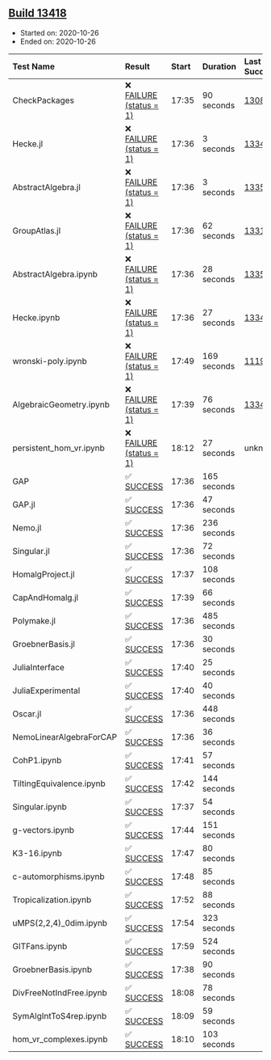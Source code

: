 ## [Build 13418](https://oscarci.mathematik.uni-kl.de/job/oscar/13418/)

* Started on: 2020-10-26
* Ended on: 2020-10-26

| Test Name    | Result | Start | Duration | Last Success | First Failure |
|:-------------|:-------|:------|:---------|:-------------|:--------------|
| CheckPackages | ❌ [FAILURE (status = 1)](https://oscarci.mathematik.uni-kl.de/job/oscar/13418/artifact/logs/build-13418/CheckPackages.log) | 17:35 | 90 seconds | [13085](https://oscarci.mathematik.uni-kl.de/job/oscar/13085/) | [13086](https://oscarci.mathematik.uni-kl.de/job/oscar/13086/) |
| Hecke.jl | ❌ [FAILURE (status = 1)](https://oscarci.mathematik.uni-kl.de/job/oscar/13418/artifact/logs/build-13418/Hecke.jl.log) | 17:36 | 3 seconds | [13341](https://oscarci.mathematik.uni-kl.de/job/oscar/13341/) | [13342](https://oscarci.mathematik.uni-kl.de/job/oscar/13342/) |
| AbstractAlgebra.jl | ❌ [FAILURE (status = 1)](https://oscarci.mathematik.uni-kl.de/job/oscar/13418/artifact/logs/build-13418/AbstractAlgebra.jl.log) | 17:36 | 3 seconds | [13355](https://oscarci.mathematik.uni-kl.de/job/oscar/13355/) | [13356](https://oscarci.mathematik.uni-kl.de/job/oscar/13356/) |
| GroupAtlas.jl | ❌ [FAILURE (status = 1)](https://oscarci.mathematik.uni-kl.de/job/oscar/13418/artifact/logs/build-13418/GroupAtlas.jl.log) | 17:36 | 62 seconds | [13311](https://oscarci.mathematik.uni-kl.de/job/oscar/13311/) | [13312](https://oscarci.mathematik.uni-kl.de/job/oscar/13312/) |
| AbstractAlgebra.ipynb | ❌ [FAILURE (status = 1)](https://oscarci.mathematik.uni-kl.de/job/oscar/13418/artifact/logs/build-13418/AbstractAlgebra.ipynb.log) | 17:36 | 28 seconds | [13355](https://oscarci.mathematik.uni-kl.de/job/oscar/13355/) | [13356](https://oscarci.mathematik.uni-kl.de/job/oscar/13356/) |
| Hecke.ipynb | ❌ [FAILURE (status = 1)](https://oscarci.mathematik.uni-kl.de/job/oscar/13418/artifact/logs/build-13418/Hecke.ipynb.log) | 17:36 | 27 seconds | [13341](https://oscarci.mathematik.uni-kl.de/job/oscar/13341/) | [13342](https://oscarci.mathematik.uni-kl.de/job/oscar/13342/) |
| wronski-poly.ipynb | ❌ [FAILURE (status = 1)](https://oscarci.mathematik.uni-kl.de/job/oscar/13418/artifact/logs/build-13418/wronski-poly.ipynb.log) | 17:49 | 169 seconds | [11192](https://oscarci.mathematik.uni-kl.de/job/oscar/11192/) | [11193](https://oscarci.mathematik.uni-kl.de/job/oscar/11193/) |
| AlgebraicGeometry.ipynb | ❌ [FAILURE (status = 1)](https://oscarci.mathematik.uni-kl.de/job/oscar/13418/artifact/logs/build-13418/AlgebraicGeometry.ipynb.log) | 17:39 | 76 seconds | [13341](https://oscarci.mathematik.uni-kl.de/job/oscar/13341/) | [13342](https://oscarci.mathematik.uni-kl.de/job/oscar/13342/) |
| persistent_hom_vr.ipynb | ❌ [FAILURE (status = 1)](https://oscarci.mathematik.uni-kl.de/job/oscar/13418/artifact/logs/build-13418/persistent_hom_vr.ipynb.log) | 18:12 | 27 seconds | unknown | unknown |
| GAP | ✅ [SUCCESS](https://oscarci.mathematik.uni-kl.de/job/oscar/13418/artifact/logs/build-13418/GAP.log) | 17:36 | 165 seconds |  |  |
| GAP.jl | ✅ [SUCCESS](https://oscarci.mathematik.uni-kl.de/job/oscar/13418/artifact/logs/build-13418/GAP.jl.log) | 17:36 | 47 seconds |  |  |
| Nemo.jl | ✅ [SUCCESS](https://oscarci.mathematik.uni-kl.de/job/oscar/13418/artifact/logs/build-13418/Nemo.jl.log) | 17:36 | 236 seconds |  |  |
| Singular.jl | ✅ [SUCCESS](https://oscarci.mathematik.uni-kl.de/job/oscar/13418/artifact/logs/build-13418/Singular.jl.log) | 17:36 | 72 seconds |  |  |
| HomalgProject.jl | ✅ [SUCCESS](https://oscarci.mathematik.uni-kl.de/job/oscar/13418/artifact/logs/build-13418/HomalgProject.jl.log) | 17:37 | 108 seconds |  |  |
| CapAndHomalg.jl | ✅ [SUCCESS](https://oscarci.mathematik.uni-kl.de/job/oscar/13418/artifact/logs/build-13418/CapAndHomalg.jl.log) | 17:39 | 66 seconds |  |  |
| Polymake.jl | ✅ [SUCCESS](https://oscarci.mathematik.uni-kl.de/job/oscar/13418/artifact/logs/build-13418/Polymake.jl.log) | 17:36 | 485 seconds |  |  |
| GroebnerBasis.jl | ✅ [SUCCESS](https://oscarci.mathematik.uni-kl.de/job/oscar/13418/artifact/logs/build-13418/GroebnerBasis.jl.log) | 17:36 | 30 seconds |  |  |
| JuliaInterface | ✅ [SUCCESS](https://oscarci.mathematik.uni-kl.de/job/oscar/13418/artifact/logs/build-13418/JuliaInterface.log) | 17:40 | 25 seconds |  |  |
| JuliaExperimental | ✅ [SUCCESS](https://oscarci.mathematik.uni-kl.de/job/oscar/13418/artifact/logs/build-13418/JuliaExperimental.log) | 17:40 | 40 seconds |  |  |
| Oscar.jl | ✅ [SUCCESS](https://oscarci.mathematik.uni-kl.de/job/oscar/13418/artifact/logs/build-13418/Oscar.jl.log) | 17:36 | 448 seconds |  |  |
| NemoLinearAlgebraForCAP | ✅ [SUCCESS](https://oscarci.mathematik.uni-kl.de/job/oscar/13418/artifact/logs/build-13418/NemoLinearAlgebraForCAP.log) | 17:36 | 36 seconds |  |  |
| CohP1.ipynb | ✅ [SUCCESS](https://oscarci.mathematik.uni-kl.de/job/oscar/13418/artifact/logs/build-13418/CohP1.ipynb.log) | 17:41 | 57 seconds |  |  |
| TiltingEquivalence.ipynb | ✅ [SUCCESS](https://oscarci.mathematik.uni-kl.de/job/oscar/13418/artifact/logs/build-13418/TiltingEquivalence.ipynb.log) | 17:42 | 144 seconds |  |  |
| Singular.ipynb | ✅ [SUCCESS](https://oscarci.mathematik.uni-kl.de/job/oscar/13418/artifact/logs/build-13418/Singular.ipynb.log) | 17:37 | 54 seconds |  |  |
| g-vectors.ipynb | ✅ [SUCCESS](https://oscarci.mathematik.uni-kl.de/job/oscar/13418/artifact/logs/build-13418/g-vectors.ipynb.log) | 17:44 | 151 seconds |  |  |
| K3-16.ipynb | ✅ [SUCCESS](https://oscarci.mathematik.uni-kl.de/job/oscar/13418/artifact/logs/build-13418/K3-16.ipynb.log) | 17:47 | 80 seconds |  |  |
| c-automorphisms.ipynb | ✅ [SUCCESS](https://oscarci.mathematik.uni-kl.de/job/oscar/13418/artifact/logs/build-13418/c-automorphisms.ipynb.log) | 17:48 | 85 seconds |  |  |
| Tropicalization.ipynb | ✅ [SUCCESS](https://oscarci.mathematik.uni-kl.de/job/oscar/13418/artifact/logs/build-13418/Tropicalization.ipynb.log) | 17:52 | 88 seconds |  |  |
| uMPS(2,2,4)_0dim.ipynb | ✅ [SUCCESS](https://oscarci.mathematik.uni-kl.de/job/oscar/13418/artifact/logs/build-13418/uMPS-2-2-4-_0dim.ipynb.log) | 17:54 | 323 seconds |  |  |
| GITFans.ipynb | ✅ [SUCCESS](https://oscarci.mathematik.uni-kl.de/job/oscar/13418/artifact/logs/build-13418/GITFans.ipynb.log) | 17:59 | 524 seconds |  |  |
| GroebnerBasis.ipynb | ✅ [SUCCESS](https://oscarci.mathematik.uni-kl.de/job/oscar/13418/artifact/logs/build-13418/GroebnerBasis.ipynb.log) | 17:38 | 90 seconds |  |  |
| DivFreeNotIndFree.ipynb | ✅ [SUCCESS](https://oscarci.mathematik.uni-kl.de/job/oscar/13418/artifact/logs/build-13418/DivFreeNotIndFree.ipynb.log) | 18:08 | 78 seconds |  |  |
| SymAlgIntToS4rep.ipynb | ✅ [SUCCESS](https://oscarci.mathematik.uni-kl.de/job/oscar/13418/artifact/logs/build-13418/SymAlgIntToS4rep.ipynb.log) | 18:09 | 59 seconds |  |  |
| hom_vr_complexes.ipynb | ✅ [SUCCESS](https://oscarci.mathematik.uni-kl.de/job/oscar/13418/artifact/logs/build-13418/hom_vr_complexes.ipynb.log) | 18:10 | 103 seconds |  |  |
